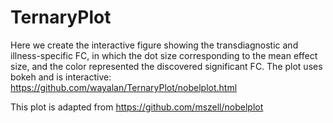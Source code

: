 # TernaryPlot
Here we create the interactive figure showing the transdiagnostic and illness-specific FC, in which the dot size corresponding to the mean effect size, and the color represented the discovered significant FC.
The plot uses bokeh and is interactive: https://github.com/wayalan/TernaryPlot/nobelplot.html

This plot is adapted from https://github.com/mszell/nobelplot
